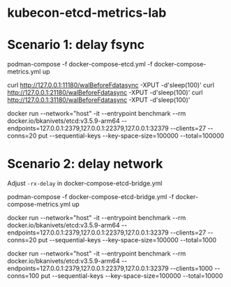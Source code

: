 # kubecon-etcd-metrics-lab


# Scenario 1: delay fsync

podman-compose -f docker-compose-etcd.yml -f docker-compose-metrics.yml up

curl http://127.0.0.1:11180/walBeforeFdatasync -XPUT -d'sleep(100)'
curl http://127.0.0.1:21180/walBeforeFdatasync -XPUT -d'sleep(100)'
curl http://127.0.0.1:31180/walBeforeFdatasync -XPUT -d'sleep(100)'


docker run --network="host" -it --entrypoint benchmark --rm docker.io/bkanivets/etcd:v3.5.9-arm64 --endpoints=127.0.0.1:2379,127.0.0.1:22379,127.0.0.1:32379 --clients=27 --conns=20 put --sequential-keys --key-space-size=100000 --total=100000

# Scenario 2: delay network

Adjust `-rx-delay` in docker-compose-etcd-bridge.yml

podman-compose -f docker-compose-etcd-bridge.yml -f docker-compose-metrics.yml up

docker run --network="host" -it --entrypoint benchmark --rm docker.io/bkanivets/etcd:v3.5.9-arm64 --endpoints=127.0.0.1:2379,127.0.0.1:22379,127.0.0.1:32379 --clients=27 --conns=20 put --sequential-keys --key-space-size=100000 --total=1000

 docker run --network="host" -it --entrypoint benchmark --rm docker.io/bkanivets/etcd:v3.5.9-arm64 --endpoints=127.0.0.1:2379,127.0.0.1:22379,127.0.0.1:32379 --clients=1000 --conns=100 put --sequential-keys --key-space-size=100000 --total=10000


